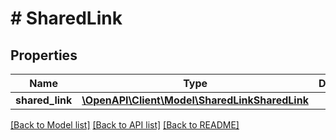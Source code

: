 # # SharedLink

## Properties

Name | Type | Description | Notes
------------ | ------------- | ------------- | -------------
**shared_link** | [**\OpenAPI\Client\Model\SharedLinkSharedLink**](SharedLinkSharedLink.md) |  |

[[Back to Model list]](../../README.md#models) [[Back to API list]](../../README.md#endpoints) [[Back to README]](../../README.md)
